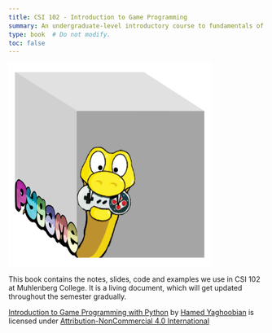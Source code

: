 ```yaml
---
title: CSI 102 - Introduction to Game Programming
summary: An undergraduate-level introductory course to fundamentals of python and game programming using Pygame library.
type: book  # Do not modify.
toc: false
---
```


<img src="files/images/gaming-logo.png" width="400" height="400">

This book contains the notes, slides, code and examples we use in CSI 102 at Muhlenberg College. It is a living document, which will get updated throughout the semester gradually. 

<p xmlns:cc="http://creativecommons.org/ns#" xmlns:dct="http://purl.org/dc/terms/"><a property="dct:title" rel="cc:attributionURL" href="https://hamedyaghoobian.com/courses/cs102/">Introduction to Game Programming with Python</a> by <a rel="cc:attributionURL dct:creator" property="cc:attributionName" href="https://hamedyaghoobian.com/">Hamed Yaghoobian</a> is licensed under <a href="http://creativecommons.org/licenses/by-nc/4.0/?ref=chooser-v1" target="_blank" rel="license noopener noreferrer" style="display:inline-block;">Attribution-NonCommercial 4.0 International</a></p>
